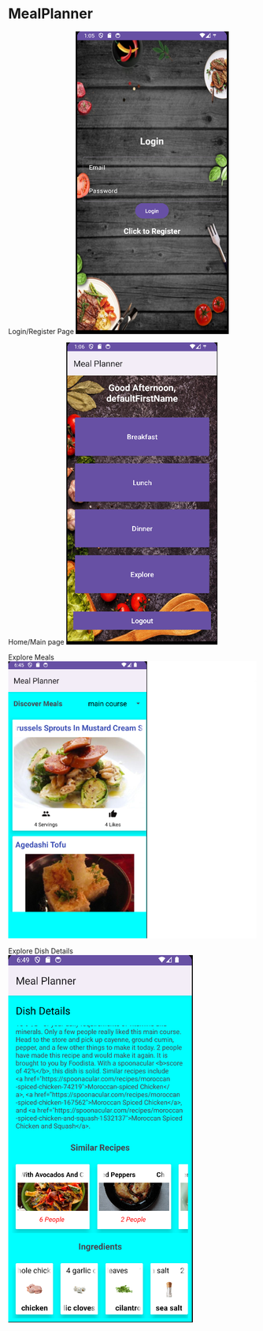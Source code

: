 # MealPlanner

Login/Register Page
![img.png](img.png)

Home/Main page 
![img_1.png](img_1.png)

Explore Meals
![img_2.png](img_2.png)

Explore Dish Details
![img_3.png](img_3.png)